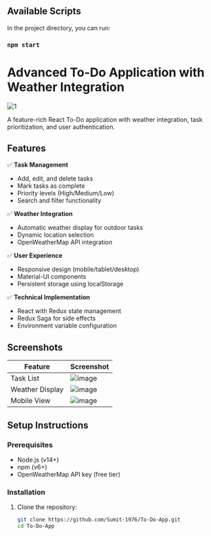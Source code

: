 ## Available Scripts

In the project directory, you can run:

### `npm start`

# Advanced To-Do Application with Weather Integration

![1](https://github.com/user-attachments/assets/c46e8d17-6033-4737-acd4-6b63f4ff7dd0)


A feature-rich React To-Do application with weather integration, task prioritization, and user authentication.

## Features

✅ **Task Management**
- Add, edit, and delete tasks
- Mark tasks as complete
- Priority levels (High/Medium/Low)
- Search and filter functionality

✅ **Weather Integration**
- Automatic weather display for outdoor tasks
- Dynamic location selection
- OpenWeatherMap API integration

✅ **User Experience**
- Responsive design (mobile/tablet/desktop)
- Material-UI components
- Persistent storage using localStorage

✅ **Technical Implementation**
- React with Redux state management
- Redux Saga for side effects
- Environment variable configuration

## Screenshots

| Feature | Screenshot |
|---------|------------|
| Task List | ![image](https://github.com/user-attachments/assets/d318264d-e95d-4c33-bbc5-664a617f54c4) |
| Weather Display | ![image](https://github.com/user-attachments/assets/129b5f48-2ce6-4744-9dba-c26701ecec4b) |
| Mobile View | ![image](https://github.com/user-attachments/assets/4e3a84b9-25a0-4e61-9096-696c1f571b2d) |

## Setup Instructions

### Prerequisites
- Node.js (v14+)
- npm (v6+)
- OpenWeatherMap API key (free tier)

### Installation
1. Clone the repository:
   ```bash
   git clone https://github.com/Sumit-1976/To-Do-App.git
   cd To-Do-App
